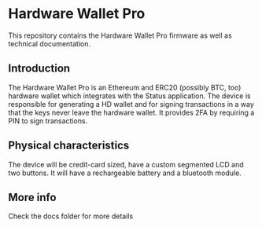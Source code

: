 # Hardware Wallet Pro

This repository contains the Hardware Wallet Pro firmware as well as technical documentation.

## Introduction

The Hardware Wallet Pro is an Ethereum and ERC20 (possibly BTC, too) hardware wallet which integrates with the Status application. The device is responsible for generating a HD wallet and for signing transactions in a way that the keys never leave the hardware wallet. It provides 2FA by requiring a PIN to sign transactions.

## Physical characteristics

The device will be credit-card sized, have a custom segmented LCD and two buttons. It will have a rechargeable battery and a bluetooth module.

## More info

Check the docs folder for more details